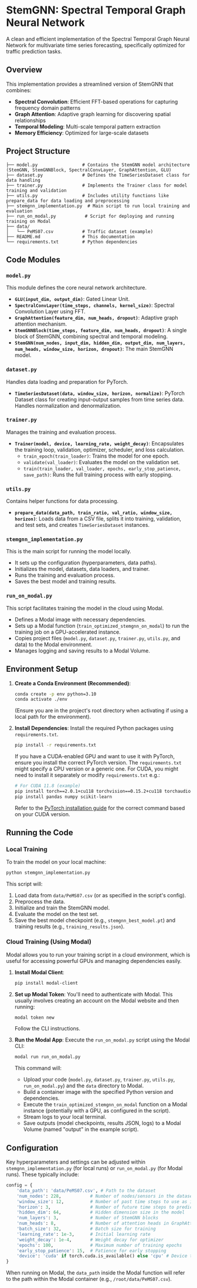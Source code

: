 # StemGNN: Spectral Temporal Graph Neural Network

A clean and efficient implementation of the Spectral Temporal Graph Neural Network for multivariate time series forecasting, specifically optimized for traffic prediction tasks.

## Overview

This implementation provides a streamlined version of StemGNN that combines:
- **Spectral Convolution**: Efficient FFT-based operations for capturing frequency domain patterns
- **Graph Attention**: Adaptive graph learning for discovering spatial relationships
- **Temporal Modeling**: Multi-scale temporal pattern extraction
- **Memory Efficiency**: Optimized for large-scale datasets

## Project Structure

```
├── model.py                 # Contains the StemGNN model architecture (StemGNN, StemGNNBlock, SpectralConvLayer, GraphAttention, GLU)
├── dataset.py               # Defines the TimeSeriesDataset class for data handling
├── trainer.py               # Implements the Trainer class for model training and validation
├── utils.py                 # Includes utility functions like prepare_data for data loading and preprocessing
├── stemgnn_implementation.py  # Main script to run local training and evaluation
├── run_on_modal.py           # Script for deploying and running training on Modal
├── data/
│   └── PeMS07.csv           # Traffic dataset (example)
├── README.md                # This documentation
└── requirements.txt         # Python dependencies
```

## Code Modules

### `model.py`
This module defines the core neural network architecture.
- **`GLU(input_dim, output_dim)`**: Gated Linear Unit.
- **`SpectralConvLayer(time_steps, channels, kernel_size)`**: Spectral Convolution Layer using FFT.
- **`GraphAttention(feature_dim, num_heads, dropout)`**: Adaptive graph attention mechanism.
- **`StemGNNBlock(time_steps, feature_dim, num_heads, dropout)`**: A single block of StemGNN, combining spectral and temporal modeling.
- **`StemGNN(num_nodes, input_dim, hidden_dim, output_dim, num_layers, num_heads, window_size, horizon, dropout)`**: The main StemGNN model.

### `dataset.py`
Handles data loading and preparation for PyTorch.
- **`TimeSeriesDataset(data, window_size, horizon, normalize)`**: PyTorch Dataset class for creating input-output samples from time series data. Handles normalization and denormalization.

### `trainer.py`
Manages the training and evaluation process.
- **`Trainer(model, device, learning_rate, weight_decay)`**: Encapsulates the training loop, validation, optimizer, scheduler, and loss calculation.
    - `train_epoch(train_loader)`: Trains the model for one epoch.
    - `validate(val_loader)`: Evaluates the model on the validation set.
    - `train(train_loader, val_loader, epochs, early_stop_patience, save_path)`: Runs the full training process with early stopping.

### `utils.py`
Contains helper functions for data processing.
- **`prepare_data(data_path, train_ratio, val_ratio, window_size, horizon)`**: Loads data from a CSV file, splits it into training, validation, and test sets, and creates `TimeSeriesDataset` instances.

### `stemgnn_implementation.py`
This is the main script for running the model locally.
- It sets up the configuration (hyperparameters, data paths).
- Initializes the model, datasets, data loaders, and trainer.
- Runs the training and evaluation process.
- Saves the best model and training results.

### `run_on_modal.py`
This script facilitates training the model in the cloud using Modal.
- Defines a Modal image with necessary dependencies.
- Sets up a Modal function (`train_optimized_stemgnn_on_modal`) to run the training job on a GPU-accelerated instance.
- Copies project files (`model.py`, `dataset.py`, `trainer.py`, `utils.py`, and data) to the Modal environment.
- Manages logging and saving results to a Modal Volume.

## Environment Setup

1.  **Create a Conda Environment (Recommended)**:
    ```bash
    conda create -p env python=3.10
    conda activate ./env
    ```
    (Ensure you are in the project's root directory when activating if using a local path for the environment).

2.  **Install Dependencies**:
    Install the required Python packages using `requirements.txt`.
    ```bash
    pip install -r requirements.txt
    ```
    If you have a CUDA-enabled GPU and want to use it with PyTorch, ensure you install the correct PyTorch version. The `requirements.txt` might specify a CPU version or a generic one. For CUDA, you might need to install it separately or modify `requirements.txt` e.g.:
    ```bash
    # For CUDA 11.8 (example)
    pip install torch==2.0.1+cu118 torchvision==0.15.2+cu118 torchaudio==2.0.2 --extra-index-url https://download.pytorch.org/whl/cu118
    pip install pandas numpy scikit-learn
    ```
    Refer to the [PyTorch installation guide](https://pytorch.org/get-started/locally/) for the correct command based on your CUDA version.

## Running the Code

### Local Training

To train the model on your local machine:

```bash
python stemgnn_implementation.py
```
This script will:
1. Load data from `data/PeMS07.csv` (or as specified in the script's config).
2. Preprocess the data.
3. Initialize and train the StemGNN model.
4. Evaluate the model on the test set.
5. Save the best model checkpoint (e.g., `stemgnn_best_model.pt`) and training results (e.g., `training_results.json`).

### Cloud Training (Using Modal)

Modal allows you to run your training script in a cloud environment, which is useful for accessing powerful GPUs and managing dependencies easily.

1.  **Install Modal Client**:
    ```bash
    pip install modal-client
    ```

2.  **Set up Modal Token**:
    You'll need to authenticate with Modal. This usually involves creating an account on the Modal website and then running:
    ```bash
    modal token new
    ```
    Follow the CLI instructions.

3.  **Run the Modal App**:
    Execute the `run_on_modal.py` script using the Modal CLI:
    ```bash
    modal run run_on_modal.py
    ```
    This command will:
    -   Upload your code (`model.py`, `dataset.py`, `trainer.py`, `utils.py`, `run_on_modal.py`) and the `data` directory to Modal.
    -   Build a container image with the specified Python version and dependencies.
    -   Execute the `train_optimized_stemgnn_on_modal` function on a Modal instance (potentially with a GPU, as configured in the script).
    -   Stream logs to your local terminal.
    -   Save outputs (model checkpoints, results JSON, logs) to a Modal Volume (named "output" in the example script).

## Configuration

Key hyperparameters and settings can be adjusted within `stemgnn_implementation.py` (for local runs) or `run_on_modal.py` (for Modal runs). These typically include:

```python
config = {
    'data_path': 'data/PeMS07.csv', # Path to the dataset
    'num_nodes': 228,           # Number of nodes/sensors in the dataset
    'window_size': 12,          # Number of past time steps to use as input
    'horizon': 3,               # Number of future time steps to predict
    'hidden_dim': 64,           # Hidden dimension size in the model
    'num_layers': 3,            # Number of StemGNN blocks
    'num_heads': 8,             # Number of attention heads in GraphAttention
    'batch_size': 32,           # Batch size for training
    'learning_rate': 1e-3,      # Initial learning rate
    'weight_decay': 1e-4,       # Weight decay for optimizer
    'epochs': 100,              # Maximum number of training epochs
    'early_stop_patience': 15,  # Patience for early stopping
    'device': 'cuda' if torch.cuda.is_available() else 'cpu' # Device to train on
}
```
When running on Modal, the `data_path` inside the Modal function will refer to the path within the Modal container (e.g., `/root/data/PeMS07.csv`).